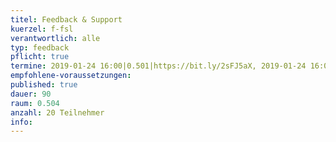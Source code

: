 ```yaml
---
titel: Feedback & Support
kuerzel: f-fsl
verantwortlich: alle
typ: feedback
pflicht: true
termine: 2019-01-24 16:00|0.501|https://bit.ly/2sFJ5aX, 2019-01-24 16:00|0.502|https://bit.ly/2FI1nkq, 2019-01-17 15:00|0.502|https://bit.ly/2FBMT4J
empfohlene-voraussetzungen: 
published: true
dauer: 90
raum: 0.504
anzahl: 20 Teilnehmer
info: 
---
```


